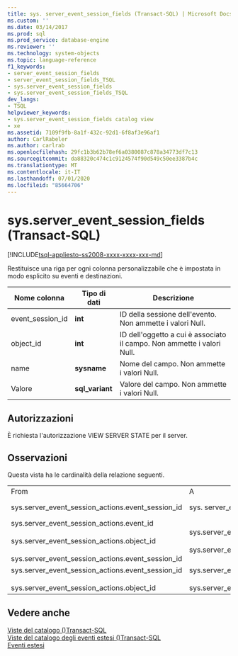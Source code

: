 ```yaml
---
title: sys. server_event_session_fields (Transact-SQL) | Microsoft Docs
ms.custom: ''
ms.date: 03/14/2017
ms.prod: sql
ms.prod_service: database-engine
ms.reviewer: ''
ms.technology: system-objects
ms.topic: language-reference
f1_keywords:
- server_event_session_fields
- server_event_session_fields_TSQL
- sys.server_event_session_fields
- sys.server_event_session_fields_TSQL
dev_langs:
- TSQL
helpviewer_keywords:
- sys.server_event_session_fields catalog view
- xe
ms.assetid: 7109f9fb-8a1f-432c-92d1-6f8af3e96af1
author: CarlRabeler
ms.author: carlrab
ms.openlocfilehash: 29fc1b3b62b78ef6a0380087c878a34773df7c13
ms.sourcegitcommit: da88320c474c1c9124574f90d549c50ee3387b4c
ms.translationtype: MT
ms.contentlocale: it-IT
ms.lasthandoff: 07/01/2020
ms.locfileid: "85664706"
---
```

# <a name="sysserver_event_session_fields-transact-sql"></a>sys.server_event_session_fields (Transact-SQL)
[!INCLUDE[tsql-appliesto-ss2008-xxxx-xxxx-xxx-md](../../includes/applies-to-version/sqlserver.md)]

  Restituisce una riga per ogni colonna personalizzabile che è impostata in modo esplicito su eventi e destinazioni.  
  
|Nome colonna|Tipo di dati|Descrizione|  
|-----------------|---------------|-----------------|  
|event_session_id|**int**|ID della sessione dell'evento. Non ammette i valori Null.|  
|object_id|**int**|ID dell'oggetto a cui è associato il campo. Non ammette i valori Null.|  
|name|**sysname**|Nome del campo. Non ammette i valori Null.|  
|Valore|**sql_variant**|Valore del campo. Non ammette i valori Null.|  
  
## <a name="permissions"></a>Autorizzazioni  
 È richiesta l'autorizzazione VIEW SERVER STATE per il server.  
  
## <a name="remarks"></a>Osservazioni  
 Questa vista ha le cardinalità della relazione seguenti.  
  
||||  
|-|-|-|  
|From|A|Relazione|  
|sys.server_event_session_actions.event_session_id|sys. server_event_sessions. event_session_id|Molti-a-uno|  
|sys.server_event_session_actions.event_id<br /><br /> sys.server_event_session_actions.object_id<br /><br /> sys.server_event_session_actions.event_session_id|sys.server_event_session_events.event_session_id<br /><br /> sys.server_event_session_events.event_id|Molti-a-uno|  
|sys.server_event_session_actions.event_session_id<br /><br /> sys.server_event_session_actions.object_id|sys.server_event_session_targets.event_session_id<br /><br /> sys.server_event_session_targets.target_id|Molti-a-uno|  
  
## <a name="see-also"></a>Vedere anche  
 [Viste del catalogo &#40;&#41;Transact-SQL](../../relational-databases/system-catalog-views/catalog-views-transact-sql.md)   
 [Viste del catalogo degli eventi estesi &#40;&#41;Transact-SQL](../../relational-databases/system-catalog-views/extended-events-catalog-views-transact-sql.md)   
 [Eventi estesi](../../relational-databases/extended-events/extended-events.md)  
  
  

